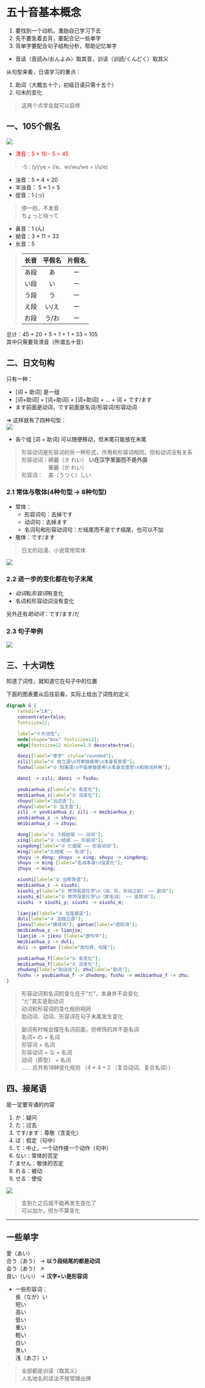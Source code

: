 # 五十音基本概念  

1. 要找到一个动机，激励自己学习下去  
2. 先不要急着去背，要配合记一些单字  
3. 背单字要配合句子结构分析，帮助记忆单字  

- 音读（音読み/おんよみ）取其音，训读（训読/くんどく）取其义  

从句型来看，日语学习的重点：
1. 助词（大概五十个，初级日语只需十五个）  
2. 句末的变化  
> 这两个点学会就可以自修  

## 一、105个假名  

![](./imgs/五十音图.jpg)  

- <font color=red>清音：5 × 10 - 5 = 45</font>  
> -5 : (yi/ye = i/e、wi/wu/we = i/u/e)  

- 浊音：5 × 4 = 20  
- 半浊音： 5 × 1 = 5  
- 促音：1 (っ)  
> 停一拍，不发音  
> ちょっと待って  

- 鼻音：1 (ん)  
- 拗音：3 × 11 = 33  
- 长音：5  

> | 长音 | 平假名 | 片假名 |  
> | ---- | :----: | :----: |  
> | あ段 | あ | ー |  
> | い段 | い | ー |  
> | う段 | う | ー |  
> | え段 | い/え | ー |  
> | お段 | う/お | ー |  


总计：45 + 20 + 5 + 1 + 1 + 33 = 105  
其中只需要背清音（所谓五十音）  

## 二、日文句构  

只有一种：  
- [词 + 助词] 是一组  
- [词+助词] + [词+助词] + [词+助词] + … + 词 + です/ます  
- ます前面是动词，です前面是名词/形容词/形容动词  

$\Longrightarrow$ 这样就有了四种句型：  
![](./imgs/四种句型.png)  

- 各个组 [词 + 助词] 可以随便移动，但末尾只能放在末尾  

> 形容动词是形容词的另一种形式，作用和形容词相同，但和动词没有关系  
> 形容动词：綺麗（き れい） **い在汉字里面而不是外面**  
> 　　　　　華麗（か れい）  
> 形容词：　美（うつく）しい  

### 2.1 常体与敬体(4种句型 → 8种句型)  

- 常体：  
    - 形容词句：去掉です  
    - 动词句：去掉ます  
    - 名词句和形容动词句：だ结尾而不是です结尾，也可以不加  
- 敬体：です/ます  

> 日文的动漫、小说常用常体  

![](./imgs/八种句型.png)  

### 2.2 进一步的变化都在句子末尾  

- *动词*和*形容词*有变化  
- 名词和形容动词没有变化  

另外还有*助动词*：です/ます/だ  

### 2.3 句子举例  
![](./imgs/句子举例.png)  

## 三、十大词性  

知道了词性，就知道它在句子中的位置  

下面的图表要从后往前看，实际上给出了词性的定义  

``` dot
digraph G {
    rankdir="LR";
    concentrate=false;
    fontsize=12;

    label="十大词性";
    node[shape="box" fontsize=12];
    edge[fontsize=12 minlen=1.0 decorate=true];

    danzi[label="单字" style="rounded"];
    zili[label="① 自立语\n可单独使用\n本身有意思"];
    fushu[label="② 附属语\n不能单独使用\n本身没意思\n和他词并用"];

    danzi -> zili; danzi -> fushu;

    youbianhua_z[label="① 有变化"];
    meibianhua_z[label="② 没变化"];
    shuyu[label="当述语"];
    zhuyu[label="① 当主语"];
    zili -> youbianhua_z; zili -> meibianhua_z;
    youbianhua_z -> shuyu;
    meibianhua_z -> zhuyu;

    dong[label="① う段结尾 —— 动词"];
    xing[label="② い结尾 —— 形容词"];
    xingdong[label="③ だ结尾 —— 形容动词"];
    ming[label="だ结尾 —— 名词"];
    shuyu -> dong; shuyu -> xing; shuyu -> xingdong;
    shuyu -> ming [label="名词本身\n没变化"];
    zhuyu -> ming;

    xiushi[label="② 当修饰语"];
    meibianhua_z -> xiushi;
    xiushi_y[label="① 修饰有变化字\n（动、形、形动之前） —— 副词"];
    xiushi_m[label="② 修饰没变化字\n（即名词） —— 连体词"];
    xiushi -> xiushi_y; xiushi -> xiushi_m;

    lianjie[label="③ 当连接语"];
    duli[label="④ 当独立语"];
    jiexu[label="接续词"]; gantan[label="感叹词"];
    meibianhua_z -> lianjie;
    lianjie -> jiexu [label="放句中"];
    meibianhua_z -> duli;
    duli -> gantan [label="放句首、句尾"];

    youbianhua_f[label="① 有变化"];
    meibianhua_f[label="② 没变化"];
    zhudong[label="助动词"]; zhu[label="助词"];
    fushu -> youbianhua_f -> zhudong; fushu -> meibianhua_f -> zhu;
}
```

> 形容动词和名词的变化在于“だ”，本身并不会变化  
> “だ”其实是助动词  
> 动词和形容词的变化规则相同  
> 助动词、动词、形容词在句子末尾发生变化  

> 副词有时候会摆在名词前面，但修饰的并不是名词  
> 名词+ の + 名词  
> 形容词 + 名词  
> 形容动词 + な + 名词  
> 动词（原型） + 名词  
> …… 总共有18种变化规则 （4 × 4 + 2 （复合动词、复合名词））  

## 四、接尾语  

是一定要背诵的内容  

1. か：疑问  
2. た：过去  
3. です/ます：尊敬（含变化）  
4. ば：假定（句中）  
5. て：中止，一个动作接一个动作（句中）  
6. ない：常体的否定  
7. ません：敬体的否定  
8. れる：被动  
9. せる：使役  

![](./imgs/接尾语举例.png)  

> 变到た之后就不能再发生变化了  
> 可以加か，但か不算变化  

---

## 一些单字  

愛（あい）  
合う（あう） → **以う段结尾的都是动词**  
会う（あう） ↗  
良い（いい） → **汉字+い是形容词**  

- 一些形容词：  
長（なが）い  
短い  
高い  
低い  
重い  
輕い  
白い  
黒い  
浅（あさ）い  
> 全部都是训读（取其义）  
> 人名地名的读法不按常理出牌  
